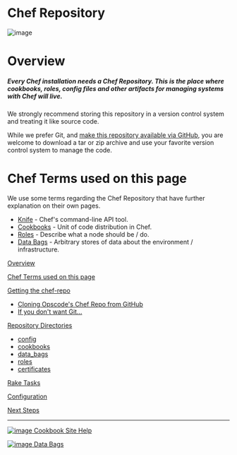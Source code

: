 Chef Repository
===============

![image](../attachments/1179856/14057517.png)

Overview
========

##### Every Chef installation needs a Chef Repository. This is the place where cookbooks, roles, config files and other artifacts for managing systems with Chef will live.   
  
 We strongly recommend storing this repository in a version control system and treating it like source code.

While we prefer Git, and [make this repository available via
GitHub](https://github.com/opscode/chef-repo), you are welcome to
download a tar or zip archive and use your favorite version control
system to manage the code.

Chef Terms used on this page
============================

We use some terms regarding the Chef Repository that have further
explanation on their own pages.

-   [Knife](Knife.html "Knife") - Chef's command-line API tool.
-   [Cookbooks](Cookbooks.html "Cookbooks") - Unit of code distribution
    in Chef.
-   [Roles](Roles.html "Roles") - Describe what a node should be / do.
-   [Data Bags](Data%20Bags.html "Data Bags") - Arbitrary stores of data
    about the environment / infrastructure.

  

[Overview](#ChefRepository-Overview)

[Chef Terms used on this page](#ChefRepository-ChefTermsusedonthispage)

[Getting the chef-repo](#ChefRepository-Gettingthechefrepo)

-   [Cloning Opscode's Chef Repo from
    GitHub](#ChefRepository-CloningOpscode%27sChefRepofromGitHub)
-   [If you don't want
    Git...](#ChefRepository-Ifyoudon%27twantGitWorkingWithGitandCookbooks...)

[Repository Directories](#ChefRepository-RepositoryDirectories)

-   [config](#ChefRepository-config)
-   [cookbooks](#ChefRepository-cookbooks)
-   [data\_bags](#ChefRepository-databags)
-   [roles](#ChefRepository-roles)
-   [certificates](#ChefRepository-certificates)

[Rake Tasks](#ChefRepository-RakeTasks)

[Configuration](#ChefRepository-Configuration)

[Next Steps](#ChefRepository-NextSteps)

* * * * *

[![image](../attachments/1179856/20840610.png) Cookbook Site
Help](Cookbook%20Site%20Help.html "Cookbook Site Help")

[![image](../attachments/1179856/20840609.png) Data
Bags](Data%20Bags.html "Data Bags")

  
  

  
